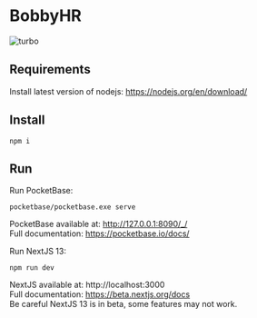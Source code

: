 # BobbyHR

![turbo](https://vercel.com/_next/image?url=https%3A%2F%2Fimages.ctfassets.net%2Fe5382hct74si%2F2oCT6ewHNjBJPSmNHajtP7%2F5e567c84ab13885946aa23d383b63a05%2FFrame_427318999.png&w=3840&q=75)

## Requirements 
Install latest version of nodejs:
https://nodejs.org/en/download/

## Install
```shell
npm i  
```
## Run 
Run PocketBase:
```shell
pocketbase/pocketbase.exe serve
```
PocketBase available at: http://127.0.0.1:8090/_/ </br>
Full documentation: https://pocketbase.io/docs/

Run NextJS 13:
```shell
npm run dev
```
NextJS available at: http://localhost:3000 </br>
Full documentation: https://beta.nextjs.org/docs </br>
Be careful NextJS 13 is in beta, some features may not work.
